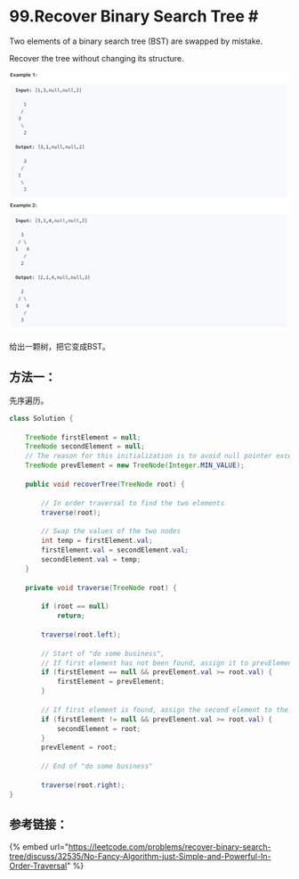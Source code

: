 # 99.Recover Binary Search Tree \#

Two elements of a binary search tree \(BST\) are swapped by mistake.

Recover the tree without changing its structure.

![](.gitbook/assets/image%20%2828%29.png)

给出一颗树，把它变成BST。

## 方法一：

先序遍历。

```java
class Solution {
    
    TreeNode firstElement = null;
    TreeNode secondElement = null;
    // The reason for this initialization is to avoid null pointer exception in the first comparison when prevElement has not been initialized
    TreeNode prevElement = new TreeNode(Integer.MIN_VALUE);
    
    public void recoverTree(TreeNode root) {
        
        // In order traversal to find the two elements
        traverse(root);
        
        // Swap the values of the two nodes
        int temp = firstElement.val;
        firstElement.val = secondElement.val;
        secondElement.val = temp;
    }
    
    private void traverse(TreeNode root) {
        
        if (root == null)
            return;
            
        traverse(root.left);
        
        // Start of "do some business", 
        // If first element has not been found, assign it to prevElement (refer to 6 in the example above)
        if (firstElement == null && prevElement.val >= root.val) {
            firstElement = prevElement;
        }
    
        // If first element is found, assign the second element to the root (refer to 2 in the example above)
        if (firstElement != null && prevElement.val >= root.val) {
            secondElement = root;
        }        
        prevElement = root;

        // End of "do some business"

        traverse(root.right);
}
```

## 参考链接：

{% embed url="https://leetcode.com/problems/recover-binary-search-tree/discuss/32535/No-Fancy-Algorithm-just-Simple-and-Powerful-In-Order-Traversal" %}



